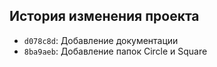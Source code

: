 ## История изменения проекта

- `d078c8d`: Добавление документации 
- `8ba9aeb`: Добавление папок Circle и Square 
